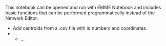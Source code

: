 This notebook can be opened and run with EMME Notebook and includes basic functions that can be performed programmatically instead of the Network Editor.

* Add centroids from a .csv file with id numbers and coordinates.
* * ...
